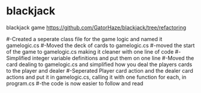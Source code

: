 # blackjack
blackjack game
https://github.com/GatorHaze/blackjack/tree/refactoring

#-Created a seperate class file for the game logic and named it gamelogic.cs
#-Moved the deck of cards to gamelogic.cs
#-moved the start of the game to gamelogic.cs making it cleaner with one line of code
#-Simplified integer variable definitions and put them on one line
#-Moved the card dealing to gamelogic.cs and simplified how you deal the players cards to the player and dealer
#-Seperated Player card action and the dealer card actions and put it in gamelogic.cs, calling it with one function for each, in program.cs
#-the code is now easier to follow and read
